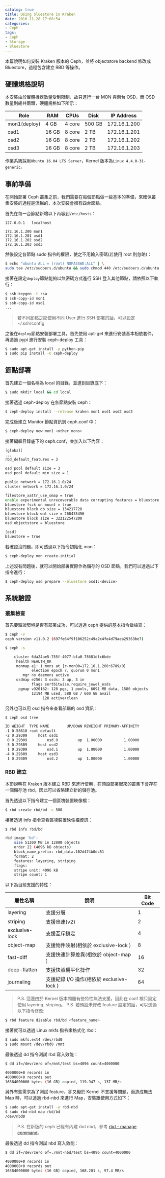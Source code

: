 ```yaml
---
catalog: true
title: Using bluestore in Kraken
date: 2016-11-28 17:08:54
categories:
- Ceph
tags:
- Ceph
- Storage
- BlueStore
---
```

本篇說明如何安裝 Kraken 版本的 Ceph，並將 objectstore backend 修改成 Bluestore，過程包含建立 RBD 等操作。

<!--more-->

## 硬體規格說明
本安裝由於實體機器數量受到限制，故只進行一台 MON 與兩台 OSD，而 OSD 數量則總共兩顆，硬體規格如下所示：

| Role         | RAM   | CPUs   | Disk   | IP Address   |
|--------------|-------|--------|--------|--------------|
| mon1(deploy) | 4 GB  | 4 core | 500 GB | 172.16.1.200 |
| osd1         | 16 GB | 8 core | 2 TB   | 172.16.1.201 |
| osd2         | 16 GB | 8 core | 2 TB   | 172.16.1.202 |
| osd3         | 16 GB | 8 core | 2 TB   | 172.16.1.203 |

作業系統採用`Ubuntu 16.04 LTS Server`，Kernel 版本為`Linux 4.4.0-31-generic`。

## 事前準備
在開始部署 Ceph 叢集之前，我們需要在每個節點做一些基本的準備，來確保叢集安裝的過程是流暢的，本次安裝會擁有四台節點。

首先在每一台節點新增以下內容到`/etc/hosts`：
```
127.0.0.1	localhost

172.16.1.200 mon1
172.16.1.201 osd1
172.16.1.202 osd2
172.16.1.203 osd3
```

然後設定各節點 sudo 指令的權限，使之不用輸入密碼(若使用 root 則忽略)：
```sh
$ echo "ubuntu ALL = (root) NOPASSWD:ALL" | \
sudo tee /etc/sudoers.d/ubuntu && sudo chmod 440 /etc/sudoers.d/ubuntu
```

接著在設定`deploy`節點能夠以無密碼方式進行 SSH 登入其他節點，請依照以下執行：
```sh
$ ssh-keygen -t rsa
$ ssh-copy-id mon1
$ ssh-copy-id osd1
...
```
> 若不同節點之間使用不同 User 進行 SSH 部署的話，可以設定 ~/.ssh/config

之後在`deploy`節點安裝部署工具，首先使用 apt-get 來進行安裝基本相依套件，再透過 pypi 進行安裝 ceph-deploy 工具：
```sh
$ sudo apt-get install -y python-pip
$ sudo pip install -U ceph-deploy
```

## 節點部署
首先建立一個名稱為 local 的目錄，並進到目錄底下：
```sh
$ sudo mkdir local && cd local
```

接著透過 ceph-deploy 在各節點安裝 ceph：
```sh
$ ceph-deploy install --release kraken mon1 osd1 osd2 osd3
```

完成後建立 Monitor 節點資訊到 ceph.conf 中：
```sh
$ ceph-deploy new mon1 <other_mons>
```

接著編輯目錄底下的 ceph.conf，並加入以下內容：
```sh
[global]
...
rbd_default_features = 3

osd pool default size = 3
osd pool default min size = 1

public network = 172.16.1.0/24
cluster network = 172.16.1.0/24

filestore_xattr_use_omap = true
enable experimental unrecoverable data corrupting features = bluestore rocksdb
bluestore fsck on mount = true
bluestore block db size = 134217728
bluestore block wal size = 268435456
bluestore block size = 322122547200
osd objectstore = bluestore

[osd]
bluestore = true
```

若確認沒問題，即可透過以下指令初始化 mon：
```sh
$ ceph-deploy mon create-initial
```

上述沒有問題後，就可以開始部署實際作為儲存的 OSD 節點，我們可以透過以下指令進行：
```sh
$ ceph-deploy osd prepare --bluestore osd1:<device>
```

## 系統驗證
### 叢集檢查
首先要驗證環境是否有部署成功，可以透過 ceph 提供的基本指令做檢查：
```sh
$ ceph -v
ceph version v11.0.2 (697fe64f9f106252c49a2c4fe4d79aea29363be7)

$ ceph -s

    cluster 6da24ae5-755f-4077-bfa0-78681dfc6bde
     health HEALTH_OK
     monmap e1: 1 mons at {r-mon00=172.16.1.200:6789/0}
            election epoch 7, quorum 0 mon1
        mgr no daemons active
     osdmap e256: 3 osds: 3 up, 3 in
            flags sortbitwise,require_jewel_osds
      pgmap v920162: 128 pgs, 1 pools, 6091 MB data, 1580 objects
            12194 MB used, 588 GB / 600 GB avail
                 128 active+clean
```

另外也可以用 osd 指令來查看部屬的 osd 資訊：
```sh
$ ceph osd tree

ID WEIGHT  TYPE NAME        UP/DOWN REWEIGHT PRIMARY-AFFINITY
-1 0.58618 root default
-2 0.29309     host osd1
 0 0.29309         osd.0         up  1.00000          1.00000
-3 0.29309     host osd2
 1 0.29309         osd.1         up  1.00000          1.00000
-4 0.29309     host osd3
 1 0.29309         osd.2         up  1.00000          1.00000
```

### RBD 建立
本節說明在 Kraken 版本建立 RBD 來進行使用，在預設部署起來的叢集下會存在一個儲存池 rbd，因此可以省略建立新的儲存池。

首先透過以下指令建立一個區塊裝置映像檔：
```sh
$ rbd create rbd/bd -s 50G
```

接著透過 info 指令查看區塊裝置映像檔資訊：
```sh
$ rbd info rbd/bd

rbd image 'bd':
	size 51200 MB in 12800 objects
	order 22 (4096 kB objects)
	block_name_prefix: rbd_data.102d474b0dc51
	format: 2
	features: layering, striping
	flags:
	stripe unit: 4096 kB
	stripe count: 1
```

以下為目前支援的特性：

| 屬性名稱         | 說明                                   | Bit Code |
|----------------|----------------------------------------|----------|
| layering       | 支援分層                                | 1         |
| striping       | 支援串連(v2)                            | 2         |
| exclusive-lock | 支援互斥鎖定                             | 4         |
| object-map     | 支援物件映射(相依於 exclusive-lock )      | 8         |
| fast-diff      | 支援快速計算差異(相依於 object-map )       | 16       |
| deep-flatten   | 支援快照扁平化操作                        | 32        |
| journaling     | 支援紀錄 I/O 操作(相依於 exclusive-lock ) | 64        |

> P.S. 這邊由於 Kernel 版本問題有些特性無法支援，因此在 conf 檔只設定使用 layering, striping。
> P.S. 若預設未修改 feature 設定的話，可以透過以下指令修改:
```sh
$ rbd feature disable rbd/bd <feature_name>
```

接著就可以透過 Linux mkfs 指令來格式化 rbd：
```sh
$ sudo mkfs.ext4 /dev/rbd0
$ sudo mount /dev/rbd0 /mnt
```

最後透過 dd 指令測試 rbd 寫入效能：
```sh
$ dd if=/dev/zero of=/mnt/test bs=4096 count=4000000

4000000+0 records in
4000000+0 records out
16384000000 bytes (16 GB) copied, 119.947 s, 137 MB/s
```

另外有些需求為了測試 feature，卻又礙於 Kernel 不支援等問題，而造成無法 Map 時，可以透過 rbd-nbd 來進行 Map，安裝跟使用方式如下：
```sh
$ sudo apt-get install -y rbd-nbd
$ sudo rbd-nbd map rbd/bd
/dev/nbd0
```
> P.S. 在新版的 ceph 已經有內建 rbd nbd，參考 [rbd - manage command](http://docs.ceph.com/docs/jewel/man/8/rbd/#commands)。

最後透過 dd 指令測試 nbd 寫入效能：
```sh
$ dd if=/dev/zero of=./mnt-nbd/test bs=4096 count=4000000

4000000+0 records in
4000000+0 records out
16384000000 bytes (16 GB) copied, 168.201 s, 97.4 MB/s
```
